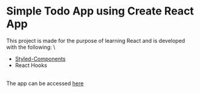 # Simple Todo App using Create React App

This project is made for the purpose of learning React and is developed with the following: \

* [Styled-Components](https://styled-components.com/)
* React Hooks

\
The app can be accessed [here](https://cra-todo-app.herokuapp.com/)

